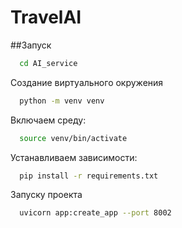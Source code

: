 # TravelAI

##Запуск 

```bash
  cd AI_service
```

Создание виртуального окружения

```bash
  python -m venv venv
```

Включаем среду:

```bash
  source venv/bin/activate
```

Устанавливаем зависимости:

```bash
  pip install -r requirements.txt
```

Запуску проекта

```bash
  uvicorn app:create_app --port 8002
```


